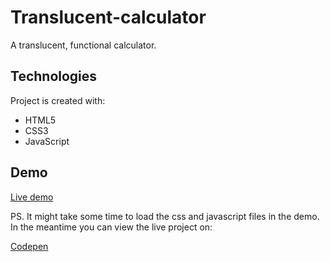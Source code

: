  # Translucent-calculator
 A translucent, functional calculator. 

## Technologies

Project is created with:

- HTML5
- CSS3
- JavaScript

## Demo
[Live demo](https://htmlpreview.github.io/?https://github.com/AdityaBhattacharya1/Translucent-calculator/blob/main/index.html)

PS. It might take some time to load the css and javascript files in the demo. In the meantime you can view the live project on:

[Codepen](https://codepen.io/Coderindev/full/bGwWZrX)
